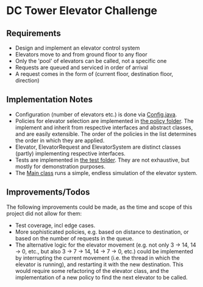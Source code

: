 # DC Tower Elevator Challenge

## Requirements
- Design and implement an elevator control system
- Elevators move to and from ground floor to any floor
- Only the 'pool' of elevators can be called, not a specific one
- Requests are queued and serviced in order of arrival
- A request comes in the form of (current floor, destination floor, direction)

## Implementation Notes
- Configuration (number of elevators etc.) is done via [Config.java](src/main/java/org/example/config/Config.java).
- Policies for elevator selection are implemented in [the policy folder](src/main/java/org/example/domain/policy). The implement and inherit from respective interfaces and abstract classes, and are easily extensible. The order of the policies in the list determines the order in which they are applied.
- Elevator, ElevatorRequest and ElevatorSystem are distinct classes (partly) implementing respective interfaces.
- Tests are implemented in [the test folder](src/test/java/org/example/domain). They are not exhaustive, but mostly for demonstration purposes.
- The [Main class](src/main/java/org/example/Main.java) runs a simple, endless simulation of the elevator system.

## Improvements/Todos
The following improvements could be made, as the time and scope of this project did not allow for them:
- Test coverage, incl edge cases.
- More sophisticated policies, e.g. based on distance to destination, or based on the number of requests in the queue.
- The alternative logic for the elevator movement (e.g. not only 3 -> 14, 14 -> 0, etc., but also 3 -> 7 -> 14, 14 -> 7 -> 0, etc.) could be implemented by interrupting the current movement (i.e. the thread in which the elevator is running), and restarting it with the new destination. This would require some refactoring of the elevator class, and the implementation of a new policy to find the next elevator to be called.